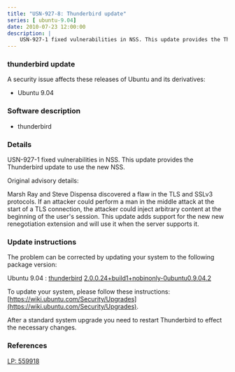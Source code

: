 ```yaml
---
title: "USN-927-8: Thunderbird update"
series: [ ubuntu-9.04]
date: 2010-07-23 12:00:00
description: |
    USN-927-1 fixed vulnerabilities in NSS. This update provides the Thunderbird update to use the new NSS.
--- 
```

 
 


### thunderbird update

A security issue affects these releases of Ubuntu and its derivatives:

* Ubuntu 9.04

### Software description

* thunderbird 

### Details

USN-927-1 fixed vulnerabilities in NSS. This update provides the Thunderbird update to use the new NSS.

Original advisory details:

 Marsh Ray and Steve Dispensa discovered a flaw in the TLS and SSLv3 protocols. If an attacker could perform a man in the middle attack at the start of a TLS connection, the attacker could inject arbitrary content at the beginning of the user&#39;s session. This update adds support for the new new renegotiation extension and will use it when the server supports it. 

### Update instructions

The problem can be corrected by updating your system to the following package version:

Ubuntu 9.04
 : [thunderbird](https://launchpad.net/ubuntu/+source/thunderbird) <span> [2.0.0.24+build1+nobinonly-0ubuntu0.9.04.2](https://launchpad.net/ubuntu/+source/thunderbird/2.0.0.24+build1+nobinonly-0ubuntu0.9.04.2) </span> 

To update your system, please follow these instructions: [https://wiki.ubuntu.com/Security/Upgrades](https://wiki.ubuntu.com/Security/Upgrades).

After a standard system upgrade you need to restart Thunderbird to effect the necessary changes. 

### References

 
 [LP: 559918](https://launchpad.net/bugs/559918)
 

